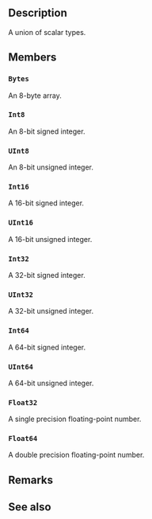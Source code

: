## Description

A union of scalar types.

## Members

### `Bytes`

An 8-byte array.

### `Int8`

An 8-bit signed integer.

### `UInt8`

An 8-bit unsigned integer.

### `Int16`

A 16-bit signed integer.

### `UInt16`

A 16-bit unsigned integer.

### `Int32`

A 32-bit signed integer.

### `UInt32`

A 32-bit unsigned integer.

### `Int64`

A 64-bit signed integer.

### `UInt64`

A 64-bit unsigned integer.

### `Float32`

A single precision floating-point number.

### `Float64`

A double precision floating-point number.

## Remarks

## See also